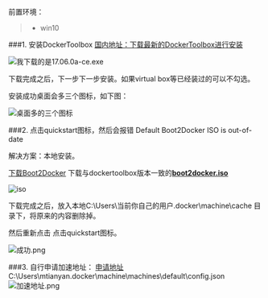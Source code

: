 前置环境：
>* win10

###1. 安装DockerToolbox
[国内地址：下载最新的DockerToolbox进行安装](https://get.daocloud.io/toolbox/)

![我下载的是17.06.0a-ce.exe](http://upload-images.jianshu.io/upload_images/1779926-94f3a1ee9b126c55.png?imageMogr2/auto-orient/strip%7CimageView2/2/w/1240)

下载完成之后，下一步下一步安装。如果virtual box等已经装过的可以不勾选。

安装成功桌面会多三个图标，如下图：


![桌面多的三个图标](http://upload-images.jianshu.io/upload_images/1779926-0677d1a85fdbd207.png?imageMogr2/auto-orient/strip%7CimageView2/2/w/1240)

###2. 点击quickstart图标，然后会报错
Default Boot2Docker ISO is out-of-date 

解决方案：本地安装。

[下载Boot2Docker](https://github.com/boot2docker/boot2docker/releases)
下载与dockertoolbox版本一致的[**boot2docker.iso**](https://github.com/boot2docker/boot2docker/releases/download/v17.06.0-ce/boot2docker.iso)


![iso](http://upload-images.jianshu.io/upload_images/1779926-db6d7d9fc0599729.png?imageMogr2/auto-orient/strip%7CimageView2/2/w/1240)

下载完成之后，放入本地C:\Users\当前你自己的用户\.docker\machine\cache
目录下，将原来的内容删除掉。

然后重新点击 点击quickstart图标。

![成功.png](http://upload-images.jianshu.io/upload_images/1779926-dd8b6a4d56b08a14.png?imageMogr2/auto-orient/strip%7CimageView2/2/w/1240)

###3. 自行申请加速地址：
[申请地址](https://www.daocloud.io/mirror#accelerator-doc)
C:\Users\mtianyan\.docker\machine\machines\default\config.json
![加速地址.png](http://upload-images.jianshu.io/upload_images/1779926-f87052790fd217c2.png?imageMogr2/auto-orient/strip%7CimageView2/2/w/1240)



